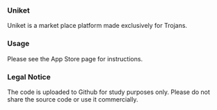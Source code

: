 ### Uniket
Uniket is a market place platform made exclusively for Trojans.
### Usage 
Please see the App Store page for instructions.
### Legal Notice
The code is uploaded to Github for study purposes only. Please do not share the source code or use it commercially. 
